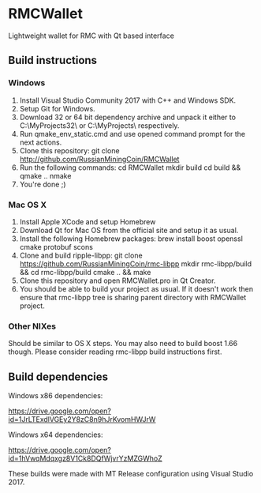 # RMCWallet
Lightweight wallet for RMC with Qt based interface 

## Build instructions

### Windows
1. Install Visual Studio Community 2017 with C++ and Windows SDK.
2. Setup Git for Windows.
2. Download 32 or 64 bit dependency archive and unpack it either to C:\MyProjects32\ or C:\MyProjects\ respectively.
3. Run qmake_env_static.cmd and use opened command prompt for the next actions.
3. Clone this repository:
    git clone http://github.com/RussianMiningCoin/RMCWallet
4. Run the following commands:
    cd RMCWallet
    mkdir build
    cd build && qmake ..
    nmake
5. You're done ;)

### Mac OS X
1. Install Apple XCode and setup Homebrew
2. Download Qt for Mac OS  from the official site and setup it as usual.
3. Install the following Homebrew packages:
    brew install boost openssl cmake protobuf scons
4. Clone and build ripple-libpp:
    git clone https://github.com/RussianMiningCoin/rmc-libpp
    mkdir rmc-libpp/build && cd rmc-libpp/build
    cmake .. && make
5. Clone this repository and open RMCWallet.pro in Qt Creator.
6. You should be able to build your project as usual. If it doesn't work then ensure that rmc-libpp tree is sharing parent directory with RMCWallet project.

### Other NIXes
Should be similar to OS X steps. You may also need to build boost 1.66 though. Please consider reading rmc-libpp build instructions first.

## Build dependencies

Windows x86 dependencies:

https://drive.google.com/open?id=1JrLTExdlVGEy2Y8zC8n9hJrKvomHWJrW

Windows x64 dependencies:

https://drive.google.com/open?id=1hVwqMdqxgz8V1Ck8DQfWjvrYzMZGWhoZ

These builds were made with MT Release configuration using Visual Studio 2017.
